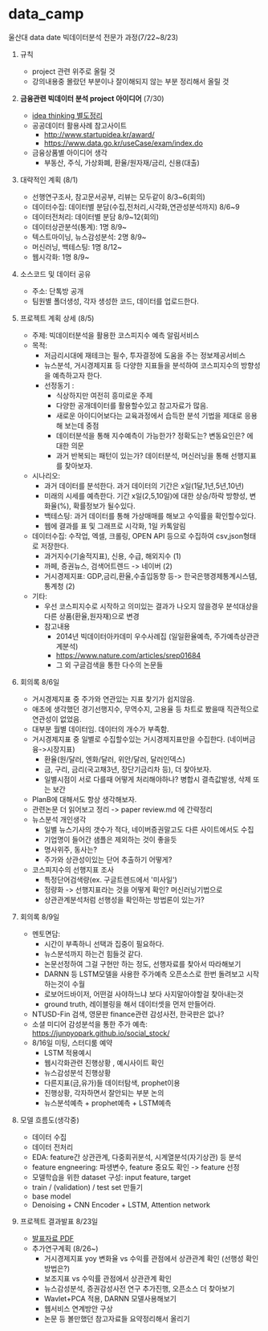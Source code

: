 # data_camp
울산대 data date 빅데이터분석 전문가 과정(7/22~8/23)


1. 규칙
    - project 관련 위주로 올릴 것
    - 강의내용중 몰랐던 부분이나 잘이해되지 않는 부분 정리해서 올릴 것

2. **금융관련 빅데이터 분석 project 아이디어** (7/30)
    - [idea thinking 별도정리](idea_thinking.md)
    - 공공데이터 활용사례 참고사이트
        - http://www.startupidea.kr/award/
        - https://www.data.go.kr/useCase/exam/index.do
    - 금융상품별 아이디어 생각
        - 부동산, 주식, 가상화폐, 환율/원자재/금리, 신용(대출)

3. 대략적인 계획 (8/1)
    - 선행연구조사, 참고문서공부, 리뷰는 모두같이 8/3~6(회의)
    - 데이터수집: 데이터별 분담(수집,전처리,시각화,연관성분석까지) 8/6~9
    - 데이터전처리: 데이터별 분담 8/9~12(회의)
    - 데이터상관분석(통계): 1명 8/9~
    - 텍스트마이닝, 뉴스감성분석: 2명 8/9~
    - 머신러닝, 백테스팅: 1명 8/12~           
    - 웹시각화: 1명 8/9~

4. 소스코드 및 데이터 공유
    - 주소: 단톡방 공개
    - 팀원별 폴더생성, 각자 생성한 코드, 데이터를 업로드한다.

5. 프로젝트 계획 상세 (8/5)
    - 주제: 빅데이터분석을 활용한 코스피지수 예측 알림서비스
    - 목적:
        * 저금리시대에 재테크는 필수, 투자결정에 도움을 주는 정보제공서비스
        * 뉴스분석, 거시경제지표 등 다양한 지표들을 분석하여 코스피지수의 방향성을 예측하고자 한다. 
        * 선정동기 : 
            - 식상하지만 여전히 흥미로운 주제
            - 다양한 공개데이터를 활용할수있고 참고자료가 많음.
            - 새로운 아이디어보다는 교육과정에서 습득한 분석 기법을 제대로 응용해 보는데 중점
            - 데이터분석을 통해 지수예측이 가능한가? 정확도는? 변동요인은? 에 대한 의문
            - 과거 반복되는 패턴이 있는가? 데이터분석, 머신러닝을 통해 선행지표를 찾아보자.
    - 시나리오:
        * 과거 데이터를 분석한다. 과거 데이터의 기간은 x일(1달,1년,5년,10년)
        * 미래의 시세를 예측한다. 기간 x일(2,5,10일)에 대한 상승/하락 방향성, 변화율(%), 확률정보가 될수있다. 
        * 백테스팅: 과거 데이터를 통해 가상매매를 해보고 수익률을 확인할수있다.
        * 웹에 결과를 표 및 그래프로 시각화, 1일 카톡알림
    - 데이터수집: 수작업, 엑셀, 크롤링, OPEN API 등으로 수집하여 csv,json형태로 저장한다. 
        * 과거지수(기술적지표), 신용, 수급, 해외지수 (1)
        * 까페, 증권뉴스, 검색어트렌드 -> 네이버 (2)
        * 거시경제지표: GDP,금리,환율,수출입동향 등-> 한국은행경제통계시스템, 통계청 (2)
    - 기타:
        * 우선 코스피지수로 시작하고 의미있는 결과가 나오지 않을경우 분석대상을 다른 상품(환율,원자재)으로 변경
        * 참고내용
            - 2014년 빅데이터아카데미 우수사례집 (일일환율예측, 주가예측상관관계분석)
            - https://www.nature.com/articles/srep01684
            - 그 외 구글검색을 통한 다수의 논문들

6. 회의록 8/6일    
    - 거시경제지표 중 주가와 연관있는 지표 찾기가 쉽지않음. 
    - 애초에 생각했던 경기선행지수, 무역수지, 고용율 등 차트로 봤을때 직관적으로 연관성이 없었음. 
    - 대부분 월별 데이터임. 데이터의 개수가 부족함.
    - 거시경제지표 중 일별로 수집할수있는 거시경제지표만을 수집한다. (네이버금융->시장지표) 
        - 환율(원/달러, 엔화/달러, 위안/달러, 달러인덱스)
        - 금, 구리, 금리(국고채3년, 장단기금리차 등), 더 찾아보자.
        - 일별시점이 서로 다를때 어떻게 처리해야하나? 병합시 결측값발생, 삭제 또는 보간
    - PlanB에 대해서도 항상 생각해보자.    
    - 관련논문 더 읽어보고 정리 -> paper review.md 에 간략정리   
    - 뉴스분석 개인생각
        - 일별 뉴스기사의 갯수가 적다, 네이버증권말고도 다른 사이트에서도 수집
        - 기업명이 들어간 샘플은 제외하는 것이 좋을듯
        - 명사위주, 동사는?
        - 주가와 상관성이있는 단어 추출하기 어떻게?
    - 코스피지수의 선행지표 조사
        - 특정단어검색량(ex. 구글트렌드에서 '미사일')
        - 정량화 -> 선행지표라는 것을 어떻게 확인? 머신러닝기법으로 
        - 상관관계분석처럼 선행성을 확인하는 방법론이 있는가?       

7. 회의록 8/9일   
    - 멘토면담: 
        - 시간이 부족하니 선택과 집중이 필요하다.
        - 뉴스분석까지 하는건 힘들것 같다.
        - 논문선정하여 그걸 구현만 하는 정도, 선행자료를 찾아서 따라해보기
        - DARNN 등 LSTM모델을 사용한 주가예측 오픈소스로 한번 돌려보고 시작하는것이 수월 
        - 로보어드바이저, 어떤걸 사야하느냐 보다 사지말아야할걸 찾아내는것
        - ground truth, 레이블링을 해서 데이터셋을 먼저 만들어라.        
    - NTUSD-Fin 검색, 영문판 finance관련 감성사전, 한국판은 없나?
    - 소셜 미디어 감성분석을 통한 주가 예측: https://junpyopark.github.io/social_stock/ 
    - 8/16일 미팅, 스터디룸 예약
        - LSTM 적용예시
        - 웹시각화관련 진행상황 , 예시사이트 확인
        - 뉴스감성분석 진행상황
        - 다른지표(금,유가)들 데이터탐색, prophet이용
        - 진행상황, 각자하면서 잘안되는 부분 논의
        - 뉴스분석예측 + prophet예측 + LSTM예측
       
 8. 모델 흐름도(생각중)
    - 데이터 수집
    - 데이터 전처리
    - EDA: feature간 상관관계, 다중회귀분석, 시계열분석(자기상관) 등 분석
    - feature engneering: 파생변수, feature 중요도 확인 -> feature 선정
    - 모델학습을 위한 dataset 구성: input feature, target
    - train / (validation) / test set 만들기
    - base model
    - Denoising + CNN Encoder + LSTM, Attention network
    
 9. 프로젝트 결과발표 8/23일
    - [발표자료 PDF](코스피지수예측_190822_수정.pdf)
    - 추가연구계획 (8/26~)
        - 거시경제지표 yoy 변화율 vs 수익률 관점에서 상관관계 확인 (선행성 확인방법은?)
        - 보조지표 vs 수익률 관점에서 상관관계 확인
        - 뉴스감성분석, 증권감성사전 연구 추가진행, 오픈소스 더 찾아보기
        - Wavlet+PCA 적용, DARNN 모델사용해보기
        - 웹서비스 연계방안 구상
        - 논문 등 볼만했던 참고자료들 요약정리해서 올리기
        
 
     
    


